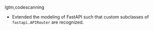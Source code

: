 lgtm,codescanning
* Extended the modeling of FastAPI such that custom subclasses of `fastapi.APIRouter` are recognized.
